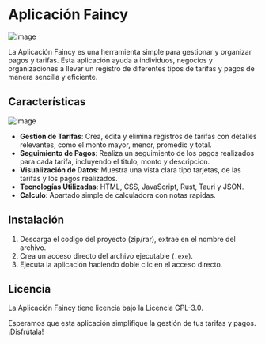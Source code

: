 # Aplicación Faincy

![image](https://github.com/VortexGHB/Faincy-app/assets/120611872/6eb8bd9f-d2e5-4ee2-abcd-ed678fc2316f)

La Aplicación Faincy es una herramienta simple para gestionar y organizar pagos y tarifas. Esta aplicación ayuda a individuos, negocios y organizaciones a llevar un registro de diferentes tipos de tarifas y pagos de manera sencilla y eficiente.

## Características

![image](https://github.com/VortexGHB/Faincy-app/assets/120611872/7ffa6190-116c-4487-8672-78552d05975d)


- **Gestión de Tarifas**: Crea, edita y elimina registros de tarifas con detalles relevantes, como el monto mayor, menor, promedio y total.
- **Seguimiento de Pagos**: Realiza un seguimiento de los pagos realizados para cada tarifa, incluyendo el titulo, monto y descripcion.
- **Visualización de Datos**: Muestra una vista clara tipo tarjetas, de las tarifas y los pagos realizados.
- **Tecnologías Utilizadas**: HTML, CSS, JavaScript, Rust, Tauri y JSON.
- **Calculo**: Apartado simple de calculadora con notas rapidas.

## Instalación

1. Descarga el codigo del proyecto (zip/rar), extrae en el nombre del archivo.
2. Crea un acceso directo del archivo ejecutable (`.exe`).
3. Ejecuta la aplicación haciendo doble clic en el acceso directo.

## Licencia

La Aplicación Faincy tiene licencia bajo la Licencia GPL-3.0.

Esperamos que esta aplicación simplifique la gestión de tus tarifas y pagos. ¡Disfrútala!

